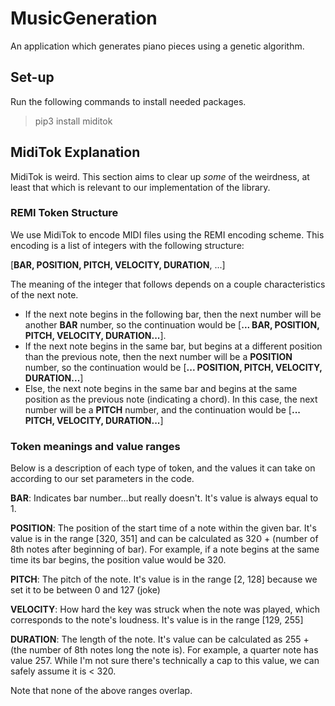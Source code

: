 # MusicGeneration

 An application which generates piano pieces using a genetic algorithm.

## Set-up

Run the following commands to install needed packages.

>pip3 install miditok

## MidiTok Explanation

MidiTok is weird. This section aims to clear up *some* of the weirdness, at least that which is relevant to our implementation of the library.

### REMI Token Structure

We use MidiTok to encode MIDI files using the REMI encoding scheme. This encoding is a list of integers with the following structure:

[**BAR, POSITION, PITCH, VELOCITY, DURATION**, ...] 

The meaning of the integer that follows depends on a couple characteristics of the next note. 
- If the next note begins in the following bar, then the next number will be another **BAR** number, so the continuation would be [**... BAR, POSITION, PITCH, VELOCITY, DURATION...**].
- If the next note begins in the same bar, but begins at a different position than the previous note, then the next number will be a **POSITION** number, so the continuation would be [**... POSITION, PITCH, VELOCITY, DURATION...**]
- Else, the next note begins in the same bar and begins at the same position as the previous note (indicating a chord). In this case, the next number will be a **PITCH** number, and the continuation would be [**... PITCH, VELOCITY, DURATION...**]

### Token meanings and value ranges

Below is a description of each type of token, and the values it can take on according to our set parameters in the code. 

**BAR**: Indicates bar number...but really doesn't. It's value is always equal to 1.

**POSITION**: The position of the start time of a note within the given bar. It's value is in the range [320, 351] and can be calculated as 320 + (number of 8th notes after beginning of bar). For example, if a note begins at the same time its bar begins, the position value would be 320.

**PITCH**: The pitch of the note. It's value is in the range [2, 128] because we set it to be between 0 and 127 (joke)

**VELOCITY**: How hard the key was struck when the note was played, which corresponds to the note's loudness. It's value is in the range [129, 255]

**DURATION**: The length of the note. It's value can be calculated as 255 + (the number of 8th notes long the note is). For example, a quarter note has value 257. While I'm not sure there's technically a cap to this value, we can safely assume it is < 320. 

Note that none of the above ranges overlap.
